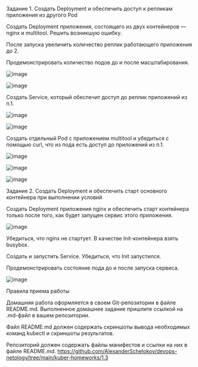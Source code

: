 Задание 1. Создать Deployment и обеспечить доступ к репликам приложения из другого Pod

Создать Deployment приложения, состоящего из двух контейнеров — nginx и multitool. Решить возникшую ошибку.

После запуска увеличить количество реплик работающего приложения до 2.

Продемонстрировать количество подов до и после масштабирования.

![image](https://github.com/AlexanderSchelokov/devops-netology/assets/121572590/efb5ecb8-8c62-4e6e-ad0a-88b382835f0c)

![image](https://github.com/AlexanderSchelokov/devops-netology/assets/121572590/bf4e2c15-aa39-458a-84c9-94e49d181013)


Создать Service, который обеспечит доступ до реплик приложений из п.1.

![image](https://github.com/AlexanderSchelokov/devops-netology/assets/121572590/e9177533-b4cd-4979-83ef-70a8051beec0)

![image](https://github.com/AlexanderSchelokov/devops-netology/assets/121572590/c2446fd3-e8c5-4941-877a-7f74f73b959c)

Создать отдельный Pod с приложением multitool и убедиться с помощью curl, что из пода есть доступ до приложений из п.1.

![image](https://github.com/AlexanderSchelokov/devops-netology/assets/121572590/87882454-4ab8-483b-915e-d5e6dfeebd1f)

![image](https://github.com/AlexanderSchelokov/devops-netology/assets/121572590/05a12b4f-3c2d-4137-8f98-1edd3af8ffad)

![image](https://github.com/AlexanderSchelokov/devops-netology/assets/121572590/1e1dfd40-2979-463c-8276-f56165eef28e)


Задание 2. Создать Deployment и обеспечить старт основного контейнера при выполнении условий

Создать Deployment приложения nginx и обеспечить старт контейнера только после того, как будет запущен сервис этого приложения.

![image](https://github.com/AlexanderSchelokov/devops-netology/assets/121572590/ac910fbc-5fe7-4e07-ab7f-1721ecbfb4a1)



Убедиться, что nginx не стартует. В качестве Init-контейнера взять busybox.

Создать и запустить Service. Убедиться, что Init запустился.

Продемонстрировать состояние пода до и после запуска сервиса.

![image](https://github.com/AlexanderSchelokov/devops-netology/assets/121572590/7261da23-3002-4a3d-9867-0d0b883b16ef)

Правила приема работы

Домашняя работа оформляется в своем Git-репозитории в файле README.md. Выполненное домашнее задание пришлите ссылкой на .md-файл в вашем репозитории.

Файл README.md должен содержать скриншоты вывода необходимых команд kubectl и скриншоты результатов.

Репозиторий должен содержать файлы манифестов и ссылки на них в файле README.md. https://github.com/AlexanderSchelokov/devops-netology/tree/main/kuber-homeworks/1.3
